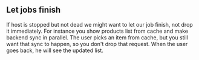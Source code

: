 ## Let jobs finish
If host is stopped but not dead we might want to let our job finish, not drop it immediately.
For instance you show products list from cache and make backend sync in parallel.
The user picks an item from cache, but you still want that sync to happen, so you don't drop that request.
When the user goes back, he will see the updated list.